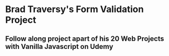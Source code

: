 # Brad Traversy's Form Validation Project
## Follow along project apart of his 20 Web Projects with Vanilla Javascript on Udemy

